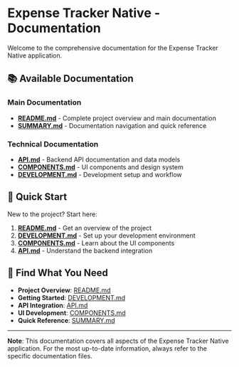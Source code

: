 # Expense Tracker Native - Documentation

Welcome to the comprehensive documentation for the Expense Tracker Native application.

## 📚 Available Documentation

### Main Documentation

- **[README.md](README.md)** - Complete project overview and main documentation
- **[SUMMARY.md](SUMMARY.md)** - Documentation navigation and quick reference

### Technical Documentation

- **[API.md](API.md)** - Backend API documentation and data models
- **[COMPONENTS.md](COMPONENTS.md)** - UI components and design system
- **[DEVELOPMENT.md](DEVELOPMENT.md)** - Development setup and workflow

## 🚀 Quick Start

New to the project? Start here:

1. **[README.md](README.md)** - Get an overview of the project
2. **[DEVELOPMENT.md](DEVELOPMENT.md)** - Set up your development environment
3. **[COMPONENTS.md](COMPONENTS.md)** - Learn about the UI components
4. **[API.md](API.md)** - Understand the backend integration

## 🎯 Find What You Need

- **Project Overview**: [README.md](README.md)
- **Getting Started**: [DEVELOPMENT.md](DEVELOPMENT.md)
- **API Integration**: [API.md](API.md)
- **UI Development**: [COMPONENTS.md](COMPONENTS.md)
- **Quick Reference**: [SUMMARY.md](SUMMARY.md)

---

**Note**: This documentation covers all aspects of the Expense Tracker Native application. For the most up-to-date information, always refer to the specific documentation files.
